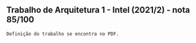 ## Trabalho de Arquitetura 1 - Intel (2021/2) - nota 85/100 ##
    Definição do trabalho se encontra no PDF. 
